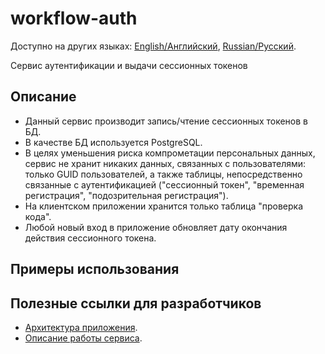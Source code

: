 # workflow-auth

Доступно на других языках: [English/Английский](README.md), [Russian/Русский](README.ru.md).

Сервис аутентификации и выдачи сессионных токенов 

## Описание 

- Данный сервис производит запись/чтение сессионных токенов в БД.
- В качестве БД используется PostgreSQL.
- В целях уменьшения риска компрометации персональных данных, сервис не хранит никаких данных, связанных с пользователями: только GUID пользователей, а также таблицы, непосредственно связанные с аутентификацией ("сессионный токен", "временная регистрация", "подозрительная регистрация").
- На клиентском приложении хранится только таблица "проверка кода".
- Любой новый вход в приложение обновляет дату окончания действия сессионного токена.

## Примеры использования 

## Полезные ссылки для разработчиков 

- [Архитектура приложения](docs/architecture.ru.md).
- [Описание работы сервиса](docs/description.ru.md).
